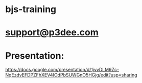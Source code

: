 # bjs-training

# support@p3dee.com

# Presentation:
https://docs.google.com/presentation/d/1jvvDLM9Zc-NqEzdvEFDPZFhXEV4IOdPbSUWGnO5HGjg/edit?usp=sharing
